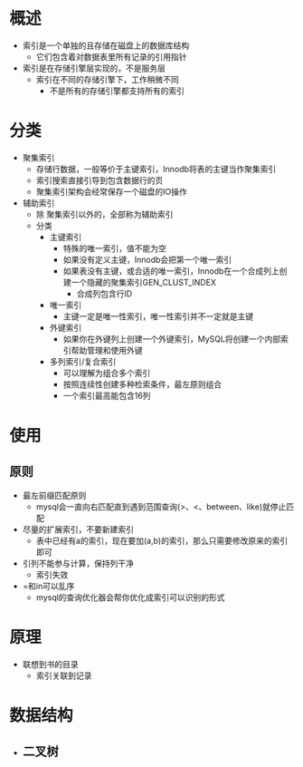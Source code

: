 # 概述
- 索引是一个单独的且存储在磁盘上的数据库结构
	- 它们包含着对数据表里所有记录的引用指针
- 索引是在存储引擎层实现的，不是服务层	
	- 索引在不同的存储引擎下，工作稍微不同
		- 不是所有的存储引擎都支持所有的索引

# 分类
- 聚集索引
	- 存储行数据，一般等价于主键索引，Innodb将表的主键当作聚集索引
	- 索引搜索直接引导到包含数据行的页	
	- 聚集索引架构会经常保存一个磁盘的IO操作
- 辅助索引
	- 除	聚集索引以外的，全部称为辅助索引
	- 分类
		- 主键索引
			- 特殊的唯一索引，值不能为空
			- 如果没有定义主键，Innodb会把第一个唯一索引
			- 如果表没有主键，或合适的唯一索引，Innodb在一个合成列上创建一个隐藏的聚集索引GEN_CLUST_INDEX 
				- 合成列包含行ID
		- 唯一索引
			- 主键一定是唯一性索引，唯一性索引并不一定就是主键
		- 外键索引
			- 如果你在外键列上创建一个外键索引，MySQL将创建一个内部索引帮助管理和使用外键
		- 多列索引/复合索引
		    - 可以理解为组合多个索引
		    - 按照连续性创建多种检索条件，最左原则组合	
			- 一个索引最高能包含16列		

# 使用
## 原则
- 最左前缀匹配原则
	- mysql会一直向右匹配直到遇到范围查询(>、<、between、like)就停止匹配	
- 尽量的扩展索引，不要新建索引
	- 表中已经有a的索引，现在要加(a,b)的索引，那么只需要修改原来的索引即可
- 引列不能参与计算，保持列干净
	- 索引失效		
- =和in可以乱序
	- mysql的查询优化器会帮你优化成索引可以识别的形式	

# 原理
- 联想到书的目录
	- 索引关联到记录	

# 数据结构
- 二叉树
	- 